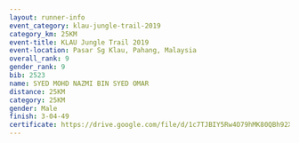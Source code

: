```yaml
---
layout: runner-info 
event_category: klau-jungle-trail-2019 
category_km: 25KM 
event-title: KLAU Jungle Trail 2019 
event-location: Pasar Sg Klau, Pahang, Malaysia 
overall_rank: 9
gender_rank: 9
bib: 2523
name: SYED MOHD NAZMI BIN SYED OMAR
distance: 25KM
category: 25KM
gender: Male
finish: 3-04-49
certificate: https://drive.google.com/file/d/1c7TJBIY5Rw4O79hMK80QBh92XlWVJEx6/view?usp=sharing
---
```

